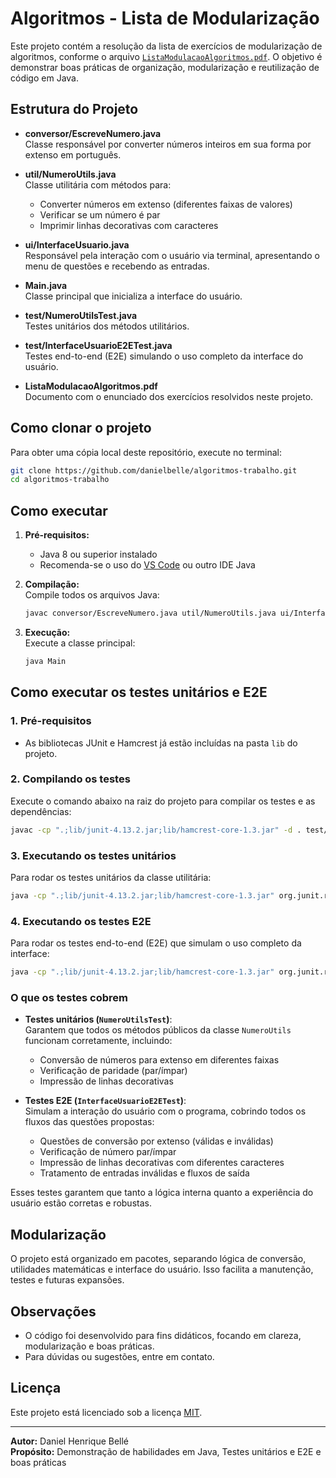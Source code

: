 # Algoritmos - Lista de Modularização

Este projeto contém a resolução da lista de exercícios de modularização de
algoritmos, conforme o arquivo
[`ListaModulacaoAlgoritmos.pdf`](ListaModulacaoAlgoritmos.pdf). O objetivo é
demonstrar boas práticas de organização, modularização e reutilização de código
em Java.

## Estrutura do Projeto

- **conversor/EscreveNumero.java**  
  Classe responsável por converter números inteiros em sua forma por extenso em
  português.

- **util/NumeroUtils.java**  
  Classe utilitária com métodos para:

  - Converter números em extenso (diferentes faixas de valores)
  - Verificar se um número é par
  - Imprimir linhas decorativas com caracteres

- **ui/InterfaceUsuario.java**  
  Responsável pela interação com o usuário via terminal, apresentando o menu de
  questões e recebendo as entradas.

- **Main.java**  
  Classe principal que inicializa a interface do usuário.

- **test/NumeroUtilsTest.java**  
  Testes unitários dos métodos utilitários.

- **test/InterfaceUsuarioE2ETest.java**  
  Testes end-to-end (E2E) simulando o uso completo da interface do usuário.

- **ListaModulacaoAlgoritmos.pdf**  
  Documento com o enunciado dos exercícios resolvidos neste projeto.

## Como clonar o projeto

Para obter uma cópia local deste repositório, execute no terminal:

```sh
git clone https://github.com/danielbelle/algoritmos-trabalho.git
cd algoritmos-trabalho
```

## Como executar

1. **Pré-requisitos:**

   - Java 8 ou superior instalado
   - Recomenda-se o uso do [VS Code](https://code.visualstudio.com/) ou outro
     IDE Java

2. **Compilação:**  
   Compile todos os arquivos Java:

   ```sh
   javac conversor/EscreveNumero.java util/NumeroUtils.java ui/InterfaceUsuario.java Main.java
   ```

3. **Execução:**  
   Execute a classe principal:

   ```sh
   java Main
   ```

## Como executar os testes unitários e E2E

### 1. Pré-requisitos

- As bibliotecas JUnit e Hamcrest já estão incluídas na pasta `lib` do projeto.

### 2. Compilando os testes

Execute o comando abaixo na raiz do projeto para compilar os testes e as
dependências:

```sh
javac -cp ".;lib/junit-4.13.2.jar;lib/hamcrest-core-1.3.jar" -d . test/NumeroUtilsTest.java test/InterfaceUsuarioE2ETest.java ui/InterfaceUsuario.java util/NumeroUtils.java conversor/EscreveNumero.java
```

### 3. Executando os testes unitários

Para rodar os testes unitários da classe utilitária:

```sh
java -cp ".;lib/junit-4.13.2.jar;lib/hamcrest-core-1.3.jar" org.junit.runner.JUnitCore test.NumeroUtilsTest
```

### 4. Executando os testes E2E

Para rodar os testes end-to-end (E2E) que simulam o uso completo da interface:

```sh
java -cp ".;lib/junit-4.13.2.jar;lib/hamcrest-core-1.3.jar" org.junit.runner.JUnitCore test.InterfaceUsuarioE2ETest
```

### O que os testes cobrem

- **Testes unitários (`NumeroUtilsTest`)**:  
  Garantem que todos os métodos públicos da classe `NumeroUtils` funcionam
  corretamente, incluindo:

  - Conversão de números para extenso em diferentes faixas
  - Verificação de paridade (par/ímpar)
  - Impressão de linhas decorativas

- **Testes E2E (`InterfaceUsuarioE2ETest`)**:  
  Simulam a interação do usuário com o programa, cobrindo todos os fluxos das
  questões propostas:
  - Questões de conversão por extenso (válidas e inválidas)
  - Verificação de número par/ímpar
  - Impressão de linhas decorativas com diferentes caracteres
  - Tratamento de entradas inválidas e fluxos de saída

Esses testes garantem que tanto a lógica interna quanto a experiência do usuário
estão corretas e robustas.

## Modularização

O projeto está organizado em pacotes, separando lógica de conversão, utilidades
matemáticas e interface do usuário. Isso facilita a manutenção, testes e futuras
expansões.

## Observações

- O código foi desenvolvido para fins didáticos, focando em clareza,
  modularização e boas práticas.
- Para dúvidas ou sugestões, entre em contato.

## Licença

Este projeto está licenciado sob a licença [MIT](LICENSE).

---

**Autor:** Daniel Henrique Bellé  
**Propósito:** Demonstração de habilidades em Java, Testes unitários e E2E e
boas práticas

